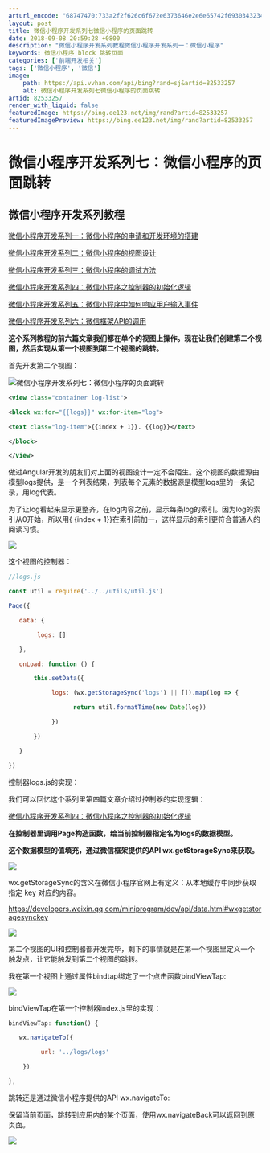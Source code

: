 ```yaml
---
arturl_encode: "68747470:733a2f2f626c6f672e6373646e2e6e65742f69303432343136:2f61727469636c652f64657461696c732f3832353333323537"
layout: post
title: 微信小程序开发系列七微信小程序的页面跳转
date: 2018-09-08 20:59:28 +0800
description: "微信小程序开发系列教程微信小程序开发系列一：微信小程序"
keywords: 微信小程序 block 跳转页面
categories: ['前端开发相关']
tags: ['微信小程序', '微信']
image:
    path: https://api.vvhan.com/api/bing?rand=sj&artid=82533257
    alt: 微信小程序开发系列七微信小程序的页面跳转
artid: 82533257
render_with_liquid: false
featuredImage: https://bing.ee123.net/img/rand?artid=82533257
featuredImagePreview: https://bing.ee123.net/img/rand?artid=82533257
---
```


# 微信小程序开发系列七：微信小程序的页面跳转

## **微信小程序开发系列教程**

[微信小程序开发系列一：微信小程序的申请和开发环境的搭建](https://www.toutiao.com/i6582466446373159438/)

[微信小程序开发系列二：微信小程序的视图设计](https://www.toutiao.com/i6582534214451724813/)

[微信小程序开发系列三：微信小程序的调试方法](https://www.toutiao.com/i6582884622500102664/)

[微信小程序开发系列四：微信小程序之控制器的初始化逻辑](https://www.toutiao.com/i6582912967354876424/)

[微信小程序开发系列五：微信小程序中如何响应用户输入事件](https://www.toutiao.com/i6583197550763835907/)

[微信小程序开发系列六：微信框架API的调用](https://www.toutiao.com/i6583485848140907022/)

**这个系列教程的前六篇文章我们都在单个的视图上操作。现在让我们创建第二个视图，然后实现从第一个视图到第二个视图的跳转。**

首先开发第二个视图：

![微信小程序开发系列七：微信小程序的页面跳转](https://i-blog.csdnimg.cn/blog_migrate/9af6d234fc281378998c65303e92c0c6.jpeg)

```xml
<view class="container log-list">

<block wx:for="{{logs}}" wx:for-item="log">

<text class="log-item">{{index + 1}}. {{log}}</text>

</block>

</view>

```

做过Angular开发的朋友们对上面的视图设计一定不会陌生。这个视图的数据源由模型logs提供，是一个列表结果，列表每个元素的数据源是模型logs里的一条记录，用log代表。

为了让log看起来显示更整齐，在log内容之前，显示每条log的索引。因为log的索引从0开始，所以用{
{index + 1}}在索引前加一，这样显示的索引更符合普通人的阅读习惯。

![](https://i-blog.csdnimg.cn/blog_migrate/c68987c37856525a085894dbc2f432b5.jpeg)

这个视图的控制器：

```javascript
//logs.js

const util = require('../../utils/util.js')

Page({

   data: {

        logs: []

   },

   onLoad: function () {

       this.setData({

            logs: (wx.getStorageSync('logs') || []).map(log => {

                  return util.formatTime(new Date(log))

            })

       })

   }

})

```

控制器logs.js的实现：

我们可以回忆这个系列里第四篇文章介绍过控制器的实现逻辑：

[微信小程序开发系列四：微信小程序之控制器的初始化逻辑](https://www.toutiao.com/i6582912967354876424/)

**在控制器里调用Page构造函数，给当前控制器指定名为logs的数据模型。**

**这个数据模型的值填充，通过微信框架提供的API wx.getStorageSync来获取。**

![](https://i-blog.csdnimg.cn/blog_migrate/e51a09f7c422589bca87c80752e49338.jpeg)

wx.getStorageSync的含义在微信小程序官网上有定义：从本地缓存中同步获取指定 key 对应的内容。

https://developers.weixin.qq.com/miniprogram/dev/api/data.html#wxgetstoragesynckey

![](https://i-blog.csdnimg.cn/blog_migrate/426330f8ea0d6e0e0a81132daf701df0.jpeg)

第二个视图的UI和控制器都开发完毕，剩下的事情就是在第一个视图里定义一个触发点，让它能触发到第二个视图的跳转。

我在第一个视图上通过属性bindtap绑定了一个点击函数bindViewTap:

![](https://i-blog.csdnimg.cn/blog_migrate/a72f1b8e2d01a36a9857013492641199.jpeg)

bindViewTap在第一个控制器index.js里的实现：

```javascript
bindViewTap: function() {

   wx.navigateTo({

         url: '../logs/logs'

    })

},

```

跳转还是通过微信小程序提供的API wx.navigateTo:

保留当前页面，跳转到应用内的某个页面，使用wx.navigateBack可以返回到原页面。

![](https://i-blog.csdnimg.cn/blog_migrate/9075f895165d24ca8a50b4c920c4e2cb.jpeg)